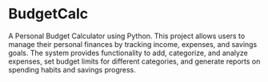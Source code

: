 # BudgetCalc
 A Personal Budget Calculator using Python. This project allows users to manage their personal finances by tracking income, expenses, and savings goals. The system provides functionality to add, categorize, and analyze expenses, set budget limits for different categories, and generate reports on spending habits and savings progress.
